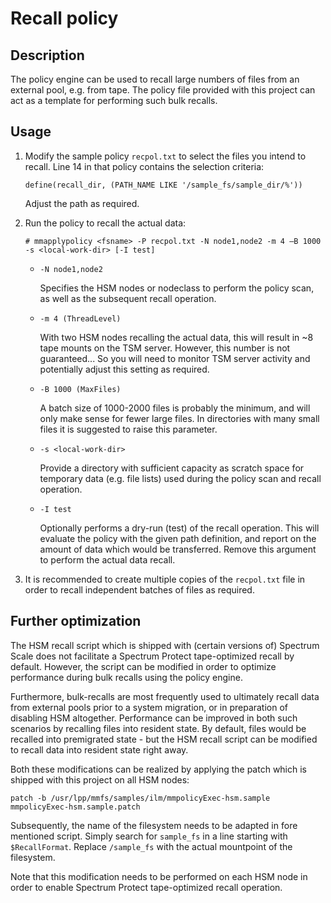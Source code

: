 # Recall policy

## Description
The policy engine can be used to recall large numbers of files from an external pool, e.g. from tape. The policy file provided with this project can act as a template for performing such bulk recalls.

## Usage

1. Modify the sample policy `recpol.txt` to select the files you intend to recall. Line 14 in that policy contains the selection criteria:

   ```
   define(recall_dir, (PATH_NAME LIKE '/sample_fs/sample_dir/%'))
   ```

   Adjust the path as required.

2. Run the policy to recall the actual data:

   ```
   # mmapplypolicy <fsname> -P recpol.txt -N node1,node2 -m 4 –B 1000 -s <local-work-dir> [-I test]
   ```

   - `-N node1,node2`

     Specifies the HSM nodes or nodeclass to perform the policy scan, as well as the subsequent recall operation.

   - `-m 4 (ThreadLevel)`

     With two HSM nodes recalling the actual data, this will result in ~8 tape mounts on the TSM server. However, this number is not guaranteed... So you will need to monitor TSM server activity and potentially adjust this setting as required.

   - `‐B 1000 (MaxFiles)`

     A batch size of 1000-2000 files is probably the minimum, and will only make sense for fewer large files. In directories with many small files it is suggested to raise this parameter.

   - `-s <local-work-dir>`

     Provide a directory with sufficient capacity as scratch space for temporary data (e.g. file lists) used during the policy scan and recall operation.

   - `-I test`

     Optionally performs a dry-run (test) of the recall operation. This will evaluate the policy with the given path definition, and report on the amount of data which would be transferred. Remove this argument to perform the actual data recall.

3. It is recommended to create multiple copies of the `recpol.txt` file in order to recall independent batches of files as required.

## Further optimization

The HSM recall script which is shipped with (certain versions of) Spectrum Scale does not facilitate a Spectrum Protect tape-optimized recall by default. However, the script can be modified in order to optimize performance during bulk recalls using the policy engine.

Furthermore, bulk-recalls are most frequently used to ultimately recall data from external pools prior to a system migration, or in preparation of disabling HSM altogether. Performance can be improved in both such scenarios by recalling files into resident state. By default, files would be recalled into premigrated state - but the HSM recall script can be modified to recall data into resident state right away.

Both these modifications can be realized by applying the patch which is shipped with this project on all HSM nodes:

```
patch -b /usr/lpp/mmfs/samples/ilm/mmpolicyExec-hsm.sample mmpolicyExec-hsm.sample.patch
```

Subsequently, the name of the filesystem needs to be adapted in fore mentioned script. Simply search for `sample_fs` in a line starting with `$RecallFormat`. Replace `/sample_fs` with the actual mountpoint of the filesystem.

Note that this modification needs to be performed on each HSM node in order to enable Spectrum Protect tape-optimized recall operation.
